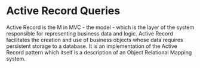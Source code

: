 # Active Record Queries

Active Record is the M in MVC - the model - which is the layer of the system responsible for representing business data and logic.
Active Record facilitates the creation and use of business objects whose data requires persistent storage to a database. It is an
implementation of the Active Record pattern which itself is a description of an Object Relational Mapping system.
